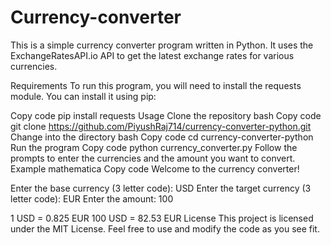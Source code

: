 # Currency-converter

This is a simple currency converter program written in Python. It uses the ExchangeRatesAPI.io API to get the latest exchange rates for various currencies.

Requirements
To run this program, you will need to install the requests module. You can install it using pip:

Copy code
pip install requests
Usage
Clone the repository
bash
Copy code
git clone https://github.com/PiyushRaj714/currency-converter-python.git
Change into the directory
bash
Copy code
cd currency-converter-python
Run the program
Copy code
python currency_converter.py
Follow the prompts to enter the currencies and the amount you want to convert.
Example
mathematica
Copy code
Welcome to the currency converter!

Enter the base currency (3 letter code): USD
Enter the target currency (3 letter code): EUR
Enter the amount: 100

1 USD = 0.825 EUR
100 USD = 82.53 EUR
License
This project is licensed under the MIT License. Feel free to use and modify the code as you see fit.
